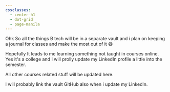 ```yaml
---
cssclasses:
  - center-h1
  - dot-grid
  - page-manila
---
```

 Ohk So all the things B tech will be in a separate vault and i plan on keeping a journal for classes and make the most out of it 😅

 
 Hopefully It leads to me learning something not taught in courses online. Yes it's a college and I will prolly update my LinkedIn profile a little into the semester.

 All other courses related stuff will be updated here.


I will probably link the vault GitHub also when i update my Linkedln.